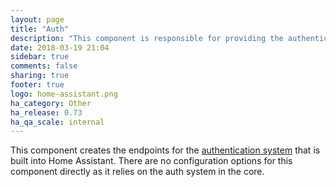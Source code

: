 ```yaml
---
layout: page
title: "Auth"
description: "This component is responsible for providing the authentication endpoints."
date: 2018-03-19 21:04
sidebar: true
comments: false
sharing: true
footer: true
logo: home-assistant.png
ha_category: Other
ha_release: 0.73
ha_qa_scale: internal
---
```


This component creates the endpoints for the [authentication system](/docs/authentication/) that is built into Home Assistant. There are no configuration options for this component directly as it relies on the auth system in the core.
